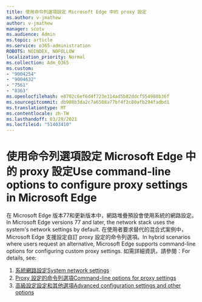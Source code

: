 ```yaml
---
title: 使用命令列選項設定 Microsoft Edge 中的 proxy 設定
ms.author: v-jmathew
author: v-jmathew
manager: scotv
ms.audience: Admin
ms.topic: article
ms.service: o365-administration
ROBOTS: NOINDEX, NOFOLLOW
localization_priority: Normal
ms.collection: Adm_O365
ms.custom:
- "9004254"
- "9004632"
- "7561"
- "8363"
ms.openlocfilehash: e8702c6ef6d4f723e314ad5b82ddcf554988b36f
ms.sourcegitcommit: db908b3da2c7a6508a77bf4f2c80afb294fadbd1
ms.translationtype: MT
ms.contentlocale: zh-TW
ms.lasthandoff: 03/29/2021
ms.locfileid: "51403410"
---
```

# <a name="use-command-line-options-to-configure-proxy-settings-in-microsoft-edge"></a><span data-ttu-id="0d6c8-102">使用命令列選項設定 Microsoft Edge 中的 proxy 設定</span><span class="sxs-lookup"><span data-stu-id="0d6c8-102">Use command-line options to configure proxy settings in Microsoft Edge</span></span>

<span data-ttu-id="0d6c8-103">在 Microsoft Edge 版本77和更新版本中，網路堆疊預設會使用系統的網路設定。</span><span class="sxs-lookup"><span data-stu-id="0d6c8-103">In Microsoft Edge versions 77 and later, the network stack uses the system's network settings by default.</span></span> <span data-ttu-id="0d6c8-104">在使用者要求替代的混合式案例中，Microsoft Edge 支援設定自訂 proxy 設定的命令列選項。</span><span class="sxs-lookup"><span data-stu-id="0d6c8-104">In hybrid scenarios where users request an alternative, Microsoft Edge supports command-line options for configuring custom proxy settings.</span></span> <span data-ttu-id="0d6c8-105">如需詳細資訊，請參閱：</span><span class="sxs-lookup"><span data-stu-id="0d6c8-105">For details, see:</span></span>

1. [<span data-ttu-id="0d6c8-106">系統網路設定</span><span class="sxs-lookup"><span data-stu-id="0d6c8-106">System network settings</span></span>](https://go.microsoft.com/fwlink/?linkid=2133962)
2. [<span data-ttu-id="0d6c8-107">Proxy 設定的命令列選項</span><span class="sxs-lookup"><span data-stu-id="0d6c8-107">Command-line options for proxy settings</span></span>](https://go.microsoft.com/fwlink/?linkid=2134292)
3. [<span data-ttu-id="0d6c8-108">高級設定設定和其他選項</span><span class="sxs-lookup"><span data-stu-id="0d6c8-108">Advanced configuration settings and other options</span></span>](https://go.microsoft.com/fwlink/?linkid=2134293)

